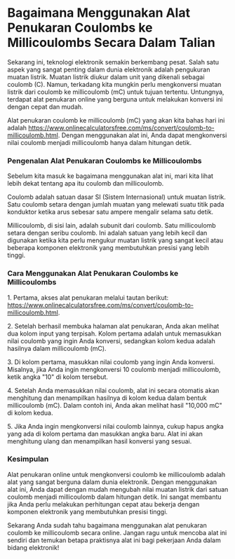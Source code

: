 Bagaimana Menggunakan Alat Penukaran Coulombs ke Millicoulombs Secara Dalam Talian
==================================================================================

Sekarang ini, teknologi elektronik semakin berkembang pesat. Salah satu aspek yang sangat penting dalam dunia elektronik adalah pengukuran muatan listrik. Muatan listrik diukur dalam unit yang dikenali sebagai coulomb (C). Namun, terkadang kita mungkin perlu mengkonversi muatan listrik dari coulomb ke millicoulomb (mC) untuk tujuan tertentu. Untungnya, terdapat alat penukaran online yang berguna untuk melakukan konversi ini dengan cepat dan mudah.

Alat penukaran coulomb ke millicoulomb (mC) yang akan kita bahas hari ini adalah <https://www.onlinecalculatorsfree.com/ms/convert/coulomb-to-millicoulomb.html>. Dengan menggunakan alat ini, Anda dapat mengkonversi nilai coulomb menjadi millicoulomb hanya dalam hitungan detik.

### Pengenalan Alat Penukaran Coulombs ke Millicoulombs

Sebelum kita masuk ke bagaimana menggunakan alat ini, mari kita lihat lebih dekat tentang apa itu coulomb dan millicoulomb.

Coulomb adalah satuan dasar SI (Sistem Internasional) untuk muatan listrik. Satu coulomb setara dengan jumlah muatan yang melewati suatu titik pada konduktor ketika arus sebesar satu ampere mengalir selama satu detik.

Millicoulomb, di sisi lain, adalah subunit dari coulomb. Satu millicoulomb setara dengan seribu coulomb. Ini adalah satuan yang lebih kecil dan digunakan ketika kita perlu mengukur muatan listrik yang sangat kecil atau beberapa komponen elektronik yang membutuhkan presisi yang lebih tinggi.

### Cara Menggunakan Alat Penukaran Coulombs ke Millicoulombs

1\. Pertama, akses alat penukaran melalui tautan berikut: <https://www.onlinecalculatorsfree.com/ms/convert/coulomb-to-millicoulomb.html>.

2\. Setelah berhasil membuka halaman alat penukaran, Anda akan melihat dua kolom input yang terpisah. Kolom pertama adalah untuk memasukkan nilai coulomb yang ingin Anda konversi, sedangkan kolom kedua adalah hasilnya dalam millicoulomb (mC).

3\. Di kolom pertama, masukkan nilai coulomb yang ingin Anda konversi. Misalnya, jika Anda ingin mengkonversi 10 coulomb menjadi millicoulomb, ketik angka "10" di kolom tersebut.

4\. Setelah Anda memasukkan nilai coulomb, alat ini secara otomatis akan menghitung dan menampilkan hasilnya di kolom kedua dalam bentuk millicoulomb (mC). Dalam contoh ini, Anda akan melihat hasil "10,000 mC" di kolom kedua.

5\. Jika Anda ingin mengkonversi nilai coulomb lainnya, cukup hapus angka yang ada di kolom pertama dan masukkan angka baru. Alat ini akan menghitung ulang dan menampilkan hasil konversi yang sesuai.

### Kesimpulan

Alat penukaran online untuk mengkonversi coulomb ke millicoulomb adalah alat yang sangat berguna dalam dunia elektronik. Dengan menggunakan alat ini, Anda dapat dengan mudah mengubah nilai muatan listrik dari satuan coulomb menjadi millicoulomb dalam hitungan detik. Ini sangat membantu jika Anda perlu melakukan perhitungan cepat atau bekerja dengan komponen elektronik yang membutuhkan presisi tinggi.

Sekarang Anda sudah tahu bagaimana menggunakan alat penukaran coulomb ke millicoulomb secara online. Jangan ragu untuk mencoba alat ini sendiri dan temukan betapa praktisnya alat ini bagi pekerjaan Anda dalam bidang elektronik!